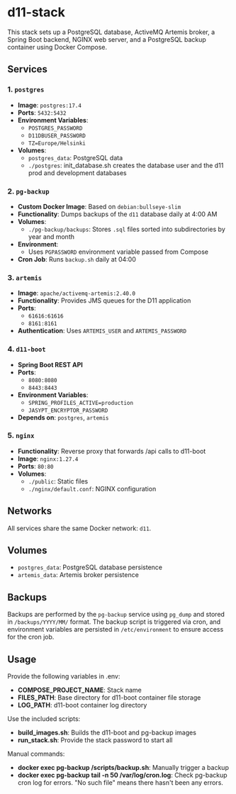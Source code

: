 # d11-stack
This stack sets up a PostgreSQL database, ActiveMQ Artemis broker, a Spring Boot backend, NGINX web server, and a PostgreSQL backup container using Docker Compose.

## Services

### 1. `postgres`
- **Image**: `postgres:17.4`
- **Ports**: `5432:5432`
- **Environment Variables**:
  - `POSTGRES_PASSWORD`
  - `D11DBUSER_PASSWORD`
  - `TZ=Europe/Helsinki`
- **Volumes**:
  - `postgres_data`: PostgreSQL data
  - `./postgres`: init_database.sh creates the database user and the d11 prod and development databases

### 2. `pg-backup`
- **Custom Docker Image**: Based on `debian:bullseye-slim`
- **Functionality**: Dumps backups of the `d11` database daily at 4:00 AM
- **Volumes**:
  - `./pg-backup/backups`: Stores `.sql` files sorted into subdirectories by year and month
- **Environment**:
  - Uses `PGPASSWORD` environment variable passed from Compose
- **Cron Job**: Runs `backup.sh` daily at 04:00

### 3. `artemis`
- **Image**: `apache/activemq-artemis:2.40.0`
- **Functionality**: Provides JMS queues for the D11 application
- **Ports**:
  - `61616:61616`
  - `8161:8161`
- **Authentication**: Uses `ARTEMIS_USER` and `ARTEMIS_PASSWORD`

### 4. `d11-boot`
- **Spring Boot REST API**
- **Ports**:
  - `8080:8080`
  - `8443:8443`
- **Environment Variables**:
  - `SPRING_PROFILES_ACTIVE=production`
  - `JASYPT_ENCRYPTOR_PASSWORD`
- **Depends on**: `postgres`, `artemis`

### 5. `nginx`
- **Functionality**: Reverse proxy that forwards /api calls to d11-boot
- **Image**: `nginx:1.27.4`
- **Ports**: `80:80`
- **Volumes**:
  - `./public`: Static files
  - `./nginx/default.conf`: NGINX configuration

## Networks

All services share the same Docker network: `d11`.

## Volumes

- `postgres_data`: PostgreSQL database persistence
- `artemis_data`: Artemis broker persistence

## Backups

Backups are performed by the `pg-backup` service using `pg_dump` and stored in `/backups/YYYY/MM/` format. The backup script is triggered via cron, and environment variables are persisted in `/etc/environment` to ensure access for the cron job.

## Usage

Provide the following variables in .env:
- **COMPOSE_PROJECT_NAME**: Stack name
- **FILES_PATH**: Base directory for d11-boot container file storage
- **LOG_PATH**: d11-boot container log directory

Use the included scripts:
- **build_images.sh**: Builds the d11-boot and pg-backup images
- **run_stack.sh**: Provide the stack password to start all

Manual commands:
- **docker exec pg-backup /scripts/backup.sh**: Manually trigger a backup
- **docker exec pg-backup tail -n 50 /var/log/cron.log**: Check pg-backup cron log for errors. "No such file" means there hasn't been any errors.